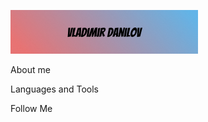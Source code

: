 [![Header](https://github.com/Lars-vn/Lars-vn/blob/main/assets/Group%201.jpg)](https://github.com/Lars-vn/Lars-vn/blob/main/assets/Group%201.jpg)

About me

Languages and Tools

Follow Me
